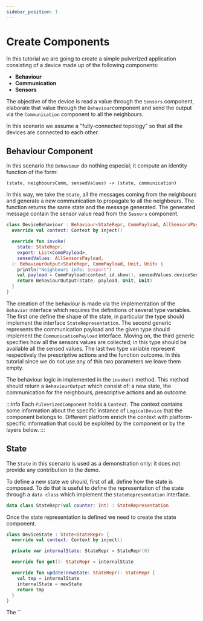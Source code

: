 ```yaml
---
sidebar_position: 1
---
```


# Create Components

In this tutorial we are going to create a simple pulverized application consisting of a device made up of the following
components:

- **Behaviour**
- **Communication**
- **Sensors**

The objective of the device is read a value through the `Sensors` component, elaborate that value through
the `Behaviour`component and send the output via the `Communication` component to all the neighbours.

In this scenario we assume a "fully-connected topology" so that all the devices are connected to each other.

## Behaviour Component

In this scenario the `Behaviour` do nothing especial; it compute an identity function of the form:

```
(state, neighboursComm, sensedValues) -> (state, communication)
```

In this way, we take the `State`, all the messages coming from the neighbours and generate a new communication to
propagate to all the neighbours. The function returns the same state and the message generated.
The generated message contain the sensor value read from the `Sesnors` component.

```kotlin
class DeviceBehaviour : Behaviour<StateRepr, CommPayload, AllSensorsPayload, Unit, Unit> {
  override val context: Context by inject()

  override fun invoke(
    state: StateRepr,
    export: List<CommPayload>,
    sensedValues: AllSensorsPayload,
  ): BehaviourOutput<StateRepr, CommPayload, Unit, Unit> {
    println("Neighbours info: $export")
    val payload = CommPayload(context.id.show(), sensedValues.deviceSensor)
    return BehaviourOutput(state, payload, Unit, Unit)
  }
}
```

The creation of the behaviour is made via the implementation of the `Behavior` interface which requires the definitions
of several type variables. The first one define the shape of the state, in particular the type should implement the
interface `StateRepresentation`. The second generic represents the communication payload and the given type should
implement the `CommunicationPayload` interface. Moving on, the third generic specifies how all the sensors values are
collected; in this type should be available all the sensed values. The last two type variable represent respectively the
prescriptive actions and the function outcome. In this tutorial since we do not use any of this two parameters we leave
them empty.

The behaviour logic in implemented in the `invoke()` method. This method should return a `BehaviourOutput` which consist
of: a new state, the communication for the neighbours, prescriptive actions and an outcome.

:::info
Each `PulverizedComponent` holds a `Context`. The context contains some information about the specific instance
of `LogicalDevice` that the component belongs to. Different platform enrich the context with platform-specific
information that could be exploited by the component or by the layers below.
:::

## State

The `State` in this scenario is used as a demonstration only: it does not provide any contribution to the demo.

To define a new state we should, first of all, define how the state is composed. To do that is useful to define the
representation of the state through a `data class` which implement the `StateRepresentation` interface.

```kotlin
data class StateRepr(val counter: Int) : StateRepresentation
```

Once the state representation is defined we need to create the state component.

```kotlin
class DeviceState : State<StateRepr> {
  override val context: Context by inject()

  private var internalState: StateRepr = StateRepr(0)

  override fun get(): StateRepr = internalState

  override fun update(newState: StateRepr): StateRepr {
    val tmp = internalState
    internalState = newState
    return tmp
  }
}
```

The ``
